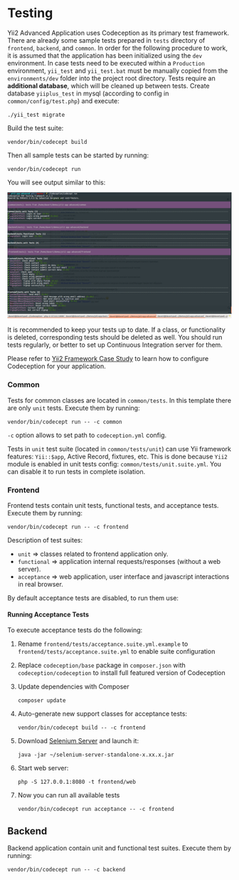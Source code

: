 Testing
===============================

Yii2 Advanced Application uses Codeception as its primary test framework. 
There are already some sample tests prepared in `tests` directory of `frontend`, `backend`, and `common`.
In order for the following procedure to work, it is assumed that the application has been initialized using
the `dev` environment. In case tests need to be executed within a `Production` environment, `yii_test` and
`yii_test.bat` must be manually copied from the `environments/dev` folder into the project root directory.
Tests require an **additional database**, which will be cleaned up between tests.
Create database `yiiplus_test` in mysql (according to config in `common/config/test.php`) and execute: 

```
./yii_test migrate
```

Build the test suite:

```
vendor/bin/codecept build
```

Then all sample tests can be started by running:

```
vendor/bin/codecept run
```

You will see output similar to this:

![](images/tests.png)

It is recommended to keep your tests up to date. If a class, or functionality is deleted, corresponding tests should be deleted as well.
You should run tests regularly, or better to set up Continuous Integration server for them.  

Please refer to [Yii2 Framework Case Study](http://codeception.com/for/yii) to learn how to configure Codeception for your application.

### Common

Tests for common classes are located in `common/tests`. In this template there are only `unit` tests.
Execute them by running:

```
vendor/bin/codecept run -- -c common
```

`-c` option allows to set path to `codeception.yml` config.

Tests in `unit` test suite (located in `common/tests/unit`) can use Yii framework features: `Yii::$app`, Active Record, fixtures, etc.
This is done because `Yii2` module is enabled in unit tests config: `common/tests/unit.suite.yml`. You can disable it to run tests in complete isolation. 


### Frontend

Frontend tests contain unit tests, functional tests, and acceptance tests.
Execute them by running:

```
vendor/bin/codecept run -- -c frontend
```

Description of test suites:

* `unit` ⇒ classes related to frontend application only.
* `functional` ⇒ application internal requests/responses (without a web server).
* `acceptance` ⇒ web application, user interface and javascript interactions in real browser.

By default acceptance tests are disabled, to run them use:

#### Running Acceptance Tests

To execute acceptance tests do the following:  

1. Rename `frontend/tests/acceptance.suite.yml.example` to `frontend/tests/acceptance.suite.yml` to enable suite configuration

1. Replace `codeception/base` package in `composer.json` with `codeception/codeception` to install full featured
   version of Codeception

1. Update dependencies with Composer 

    ```
    composer update  
    ```

1. Auto-generate new support classes for acceptance tests:

    ```
    vendor/bin/codecept build -- -c frontend
    ```

1. Download [Selenium Server](http://www.seleniumhq.org/download/) and launch it:

    ```
    java -jar ~/selenium-server-standalone-x.xx.x.jar
    ``` 

1. Start web server:

    ```
    php -S 127.0.0.1:8080 -t frontend/web
    ```

1. Now you can run all available tests

   ```
   vendor/bin/codecept run acceptance -- -c frontend
   ```

## Backend

Backend application contain unit and functional test suites. Execute them by running:

```
vendor/bin/codecept run -- -c backend
```
